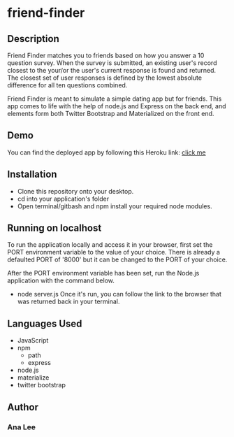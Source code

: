 # friend-finder

## Description

Friend Finder matches you to friends based on how you answer a 10 question survey. When the survey is submitted, an existing user's record closest to the your/or the user's current response is found and returned. The closest set of user responses is defined by the lowest absolute difference for all ten questions combined.

Friend Finder is meant to simulate a simple dating app but for friends. This app comes to life with the help of node.js and Express on the back end, and elements form both Twitter Bootstrap and Materialized on the front end.

## Demo

You can find the deployed app by following this Heroku link: [click me](https://uwbc-friend-finder.herokuapp.com/)

## Installation

* Clone this repository onto your desktop.
* cd into your application's folder
* Open terminal/gitbash and npm install your required node modules.

## Running on localhost 

To run the application locally and access it in your browser, first set the PORT environment variable to the value of your choice. There is already a defaulted PORT of '8000' but it can be changed to the PORT of your choice.

After the PORT environment variable has been set, run the Node.js application with the command below.
 * node server.js
Once it's run, you can follow the link to the browser that was returned back in your terminal.

## Languages Used
  * JavaScript
  * npm
    * path
    * express
  * node.js
  * materialize
  * twitter bootstrap
  

## Author

### Ana Lee